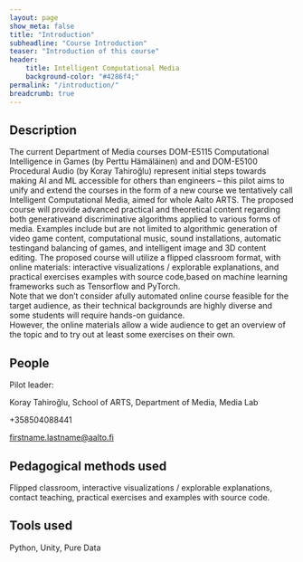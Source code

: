 ```yaml
---
layout: page
show_meta: false
title: "Introduction"
subheadline: "Course Introduction"
teaser: "Introduction of this course"
header:
    title: Intelligent Computational Media
    background-color: "#4286f4;"
permalink: "/introduction/"
breadcrumb: true
---
```

## Description
The current Department of Media courses DOM-E5115 Computational Intelligence in Games (by Perttu Hämäläinen) and and DOM-E5100 Procedural Audio (by Koray Tahiroğlu) represent initial steps towards making AI and ML accessible for others than engineers – 
this pilot aims to unify and extend the courses in the form of a new course we tentatively call Intelligent Computational Media, aimed for whole Aalto ARTS. 
The proposed course will provide advanced practical and theoretical content regarding both generativeand discriminative algorithms applied to various forms of media. 
Examples include but are not limited to algorithmic generation of video game content, computational music, sound installations, automatic testingand balancing of games, and intelligent image and 3D content editing.
The proposed  course will  utilize a  flipped classroom  format,  with  online materials:  interactive visualizations / explorable explanations, and practical exercises  examples with source code,based on machine learning frameworks such as Tensorflow and PyTorch.  
Note that we don’t consider afully automated online course feasible for the target audience, as their technical backgrounds are highly diverse and some students will require hands-on guidance.  
However, the online materials allow a wide audience to get an overview of the topic and to try out at least some exercises on their own.

## People
Pilot leader:

Koray Tahiroğlu, School of ARTS, Department of Media, Media Lab

+358504088441

firstname.lastname@aalto.fi

## Pedagogical methods used
Flipped classroom, interactive visualizations / explorable explanations, contact teaching, practical exercises  and  examples with source code.

## Tools used
Python, Unity, Pure Data